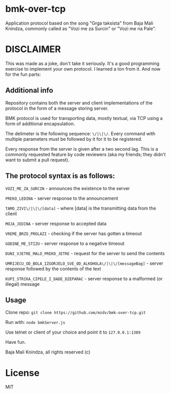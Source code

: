 bmk-over-tcp
===========
Application protocol based on the song "Grga taksista" from Baja Mali Knindza, commonly called as "Vozi me za Surcin"
or "Vozi me na Pale".

DISCLAIMER
==========
This was made as a joke, don't take it seriously. It's a good programming exercise to implement your own protocol.
I learned a ton from it. And now for the fun parts:

Additional info
---------------

Repository contains both the server and client implementations of the protocol in the form of a message storing server.

BMK protocol is used for transporting data, mostly textual, via TCP using a form of additional encapsulation.

The delimeter is the following sequence: `\/|\|\/`. Every command with multiple parameters must be followed by it for it
to be registered.

Every response from the server is given after a two second lag. This is a commonly requested feature by code reviewers
(aka my friends; they didn't want to submit a pull request).

The protocol syntax is as follows:
----------------------------------

`VOZI_ME_ZA_SURCIN` - announces the existence to the server

`PREKO_LEDINA` - server response to the announcement

`TAMO_ZIVI\/|\|\/[data]` - where [data] is the transmitting data from the client

`MOJA_JEDINA` - server response to accepted data

`VREME_BRZO_PROLAZI` - checking if the server has gotten a timeout

`GODINE_ME_STIZU` - server response to a negative timeout

`DUNI_VJETRE_MALO_PREKO_JETRE` - request for the server to send the contents

`UMRIJECU_OD_BOLA_IZGORJELO_SVE_OD_ALKOHOLA\/|\|\/[messageBag]` - server response followed by the contents of the text

`KUPI_STRIKA_CIPELE_I_DADE_DZEPARAC` - server response to a malformed (or illegal) message

Usage
-----
Clone repo: `git clone https://github.com/mzdv/bmk-over-tcp.git`

Run with: `node bmkServer.js`

Use telnet or client of your choice and point it to `127.0.0.1:1389`


Have fun.

Baja Mali Knindza, all rights reserved (c)

License
=======
MIT

